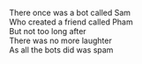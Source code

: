 There once was a bot called Sam  
Who created a friend called Pham  
But not too long after  
There was no more laughter  
As all the bots did was spam